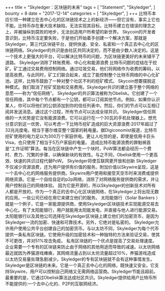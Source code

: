 +++
title = "Skyledger：区块链的未来"
tags = [
    "Statement",
    "Skyledger",
]
bounty = 8
date = "2017-12-14"
categories = [
    "Skyledger",
]
+++
比特币本应引领一种建立在去中心化的区块链技术之上的新经济——但它没有，事实上它也不能。比特币存在重大技术缺陷，无法实现其目标。比特币建立在错误的理念之上，并被操纵到腐败的地步，无法创造用户所希望的新世界。
Skycoin的开发者意识到，比特币注定要失败，于是他们开始着手创建一个解决方案，那就是Skyledger，第三代区块链平台，提供快速、安全、私密和一个真正去中心化的区块链网络。Skyledger的共识是由社区共同决定的，而不是由少数人决定的。这是一个技术上更强大的平台，可以解决比特币的问题，为区块链更美好的未来铺平了道路。
Skyledger消除了转账费用、中心化和能源浪费
比特币问题的症结在于挖矿。矿工通过交易费用控制网络。通过垃圾交易，他们将网络作为收费的筹码，以提高收费。与此同时，矿工们联合起来，成立了能控制整个比特币网络的中心化矿池。这样，比特币鼓励了一种对整个社区不利的挖矿模式。
Skycoin想要摆脱这种模式。我们取消了挖矿奖励和交易费用。Skyledger共识的建立基于整个网络的意愿——称为“信任网络”。
Skyledger的共识算法被称为Obelisk。它创建了一个信任网络，其中每个节点都有一个公钥，都可以订阅其他节点。例如，如果你认识某人，你可以将他们的公钥添加到你的信任列表中。然后，你们的节点可以互相订阅并发送消息。通过这个过程，所有节点可以达成全球共识。
Skyledger信任网络的一大优势是它没有能源浪费。它可以运行在一个30瓦的手机处理器上。想充分意识到这一优势，可以考虑一下比特币挖矿造成的巨大资源浪费:2017年超过了32兆兆度电，相当于塞尔维亚整个国家的耗电量。据Digiconomist报道，比特币挖矿使用的电力足以为300万个家庭供电。更让人吃惊的是，即使是信用卡巨头Visa，也只使用了相当于5万户家庭的电量。
造成比特币能源浪费的罪魁祸首是“工作证明”算法。每当在区块链中产生一个块时，PoW算法都会经历一个费时、费力、冗繁的步骤，以确保新块的有效性。与之不同，Obelisk使用一个更高效、快速的共识过程代替PoW。
Skyledger将使互联网更开放和创新
Skyledger不仅减少资源浪费，还为用户提供有价值的服务。附加价值以Skywire呈现，这是一个去中心化的网络服务提供商。Skywire用户使用和接受天空币时来消费或提供网络资源。它是一个自给自足的p2p网络，消除了对网络服务提供商的需求，并让用户控制自己的网络体验。
因为它是开源的，所以Skyledger的创新技术对所有人都是开放的。作为一个真正的去中心化区块链网络，在Skyledger上将出现无数的应用。一些公司已经在用它来建立他们的服务。
    太阳能银行（Solar Bankers ）就是一个例子，它是一家能源提供商，使用Skyledger区块链技术实现能源交易去中心化。有了太阳能银行，用户就能用太阳能发电，并直接与他人进行能源交易。
太阳能银行以及其他公司选择在Skyledger区块链上建立他们的加密货币，是因为Skyledger一流的加密、快速和可靠技术。另外，它绝对是私密的。
Skyledger允许用户使用公共平台创建自己的加密货币。与以太坊不同，Skyledger为每个代币提供一条私有区块链。它使用升级的加密技术和一种独特的方法来验证交易，使其不可更改，并对51%攻击免疫。
私有区块链的一个优点是提高了交易处理速度。企业需要一个专有的区块链来防止由于网络的其他用途而导致的减速。以太坊网络最近就因为养猫游戏瘫痪，其网络流量占到以太坊流量超过10%，养猫游戏造成以太坊交易量处理急剧减少。Skyledger的专有区块链就不会有这种事情发生。
Skyledger是区块链的未来。它是一个真正去中心化的网络，既快速又安全。它支持Skywire，用户可以控制自己网络又无需网络运营商。Skyledger节能且超前。最重要的是，它通过Obelisk算法达成社区共识。Skyledger提供给用户比特币所不能提供的:一个去中心化的、P2P的互联网经济。
